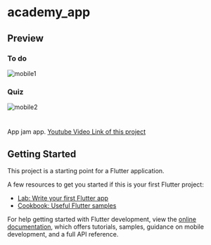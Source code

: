 # academy_app

## Preview
### To do
![mobile1](https://user-images.githubusercontent.com/76653369/234700939-918d51be-2015-444d-b815-06089d7a7793.gif)

### Quiz
![mobile2](https://user-images.githubusercontent.com/76653369/234702881-8fe44c23-adb6-459e-a245-27fd5059c05b.gif)

#

App jam app.
[Youtube Video Link of this project](https://youtu.be/GfyBNOghDSo)

## Getting Started

This project is a starting point for a Flutter application.

A few resources to get you started if this is your first Flutter project:

- [Lab: Write your first Flutter app](https://docs.flutter.dev/get-started/codelab)
- [Cookbook: Useful Flutter samples](https://docs.flutter.dev/cookbook)

For help getting started with Flutter development, view the
[online documentation](https://docs.flutter.dev/), which offers tutorials,
samples, guidance on mobile development, and a full API reference.
